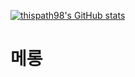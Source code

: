 [![thispath98's GitHub stats](https://github-readme-stats.vercel.app/api?username=thispath98)](https://github.com/thispath98/github-readme-stats)

# 메롱
